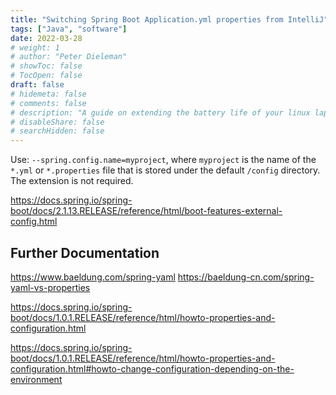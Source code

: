```yaml
---
title: "Switching Spring Boot Application.yml properties from IntelliJ"
tags: ["Java", "software"]
date: 2022-03-28
# weight: 1
# author: "Peter Dieleman"
# showToc: false
# TocOpen: false
draft: false
# hidemeta: false
# comments: false
# description: "A guide on extending the battery life of your linux laptop"
# disableShare: false
# searchHidden: false
---
```


Use: `--spring.config.name=myproject`,
where `myproject` is the name of the `*.yml` or `*.properties` file that is stored under the default `/config` directory.
The extension is not required.

<https://docs.spring.io/spring-boot/docs/2.1.13.RELEASE/reference/html/boot-features-external-config.html>

## Further Documentation

<https://www.baeldung.com/spring-yaml>
<https://baeldung-cn.com/spring-yaml-vs-properties>

<https://docs.spring.io/spring-boot/docs/1.0.1.RELEASE/reference/html/howto-properties-and-configuration.html>

<https://docs.spring.io/spring-boot/docs/1.0.1.RELEASE/reference/html/howto-properties-and-configuration.html#howto-change-configuration-depending-on-the-environment>